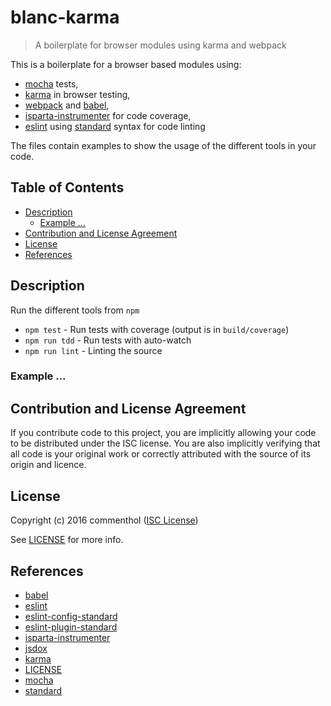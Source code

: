 # blanc-karma

> A boilerplate for browser modules using karma and webpack

This is a boilerplate for a browser based modules using:

* [mocha][] tests,
* [karma][] in browser testing,
* [webpack][] and [babel][],
* [isparta-instrumenter][] for code coverage,
* [eslint][] using [standard][] syntax for code linting

The files contain examples to show the usage of the different tools in your code.

## Table of Contents

<!-- !toc (minlevel=2 omit="Table of Contents") -->

* [Description](#description)
  * [Example ...](#example-)
* [Contribution and License Agreement](#contribution-and-license-agreement)
* [License](#license)
* [References](#references)

<!-- toc! -->

## Description

Run the different tools from `npm`

* `npm test`      - Run tests with coverage (output is in `build/coverage`)
* `npm run tdd`   - Run tests with auto-watch
* `npm run lint`  - Linting the source

### Example ...


## Contribution and License Agreement

If you contribute code to this project, you are implicitly allowing your
code to be distributed under the ISC license. You are also implicitly
verifying that all code is your original work or correctly attributed
with the source of its origin and licence.

## License

Copyright (c) 2016 commenthol ([ISC License][])

See [LICENSE][] for more info.

## References

<!-- !ref -->

* [babel][babel]
* [eslint][eslint]
* [eslint-config-standard][eslint-config-standard]
* [eslint-plugin-standard][eslint-plugin-standard]
* [isparta-instrumenter][isparta-instrumenter]
* [jsdox][jsdox]
* [karma][karma]
* [LICENSE][LICENSE]
* [mocha][mocha]
* [standard][standard]

<!-- ref! -->

[LICENSE]: ./LICENSE
[mocha]: http://mochajs.org/
[eslint]: http://eslint.org
[eslint-plugin-standard]: https://github.com/xjamundx/eslint-plugin-standard
[eslint-config-standard]: https://github.com/feross/eslint-config-standard
[standard]: http://standardjs.com
[jsdox]: http://jsdox.org/
[isparta-instrumenter]: https://www.npmjs.com/package/isparta-instrumenter-loader
[babel]: https://babeljs.io/
[karma]: http://karma-runner.github.io
[webpack]: https://webpack.github.io/
[ISC License]: https://opensource.org/licenses/ISC